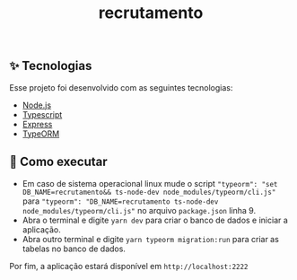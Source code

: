 <h1 align="center">recrutamento</h1>

<br>

## ✨ Tecnologias

Esse projeto foi desenvolvido com as seguintes tecnologias:

- [Node.js](https://nodejs.org/en/)
- [Typescript](https://www.typescriptlang.org/)
- [Express](https://expressjs.com/pt-br/)
- [TypeORM](https://typeorm.io/#/)

## 🚀 Como executar

- Em caso de sistema operacional linux mude o script `"typeorm": "set DB_NAME=recrutamento&& ts-node-dev node_modules/typeorm/cli.js"` para `"typeorm": "DB_NAME=recrutamento ts-node-dev node_modules/typeorm/cli.js"` no arquivo `package.json` linha 9.
- Abra o terminal e digite `yarn dev` para criar o banco de dados e iniciar a aplicação.
- Abra outro terminal e digite `yarn typeorm migration:run` para criar as tabelas no banco de dados.

Por fim, a aplicação estará disponível em `http://localhost:2222`
